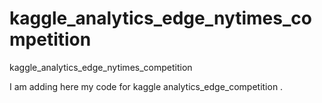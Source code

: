 # kaggle_analytics_edge_nytimes_competition
kaggle_analytics_edge_nytimes_competition

I am adding here my code for kaggle analytics_edge_competition .

